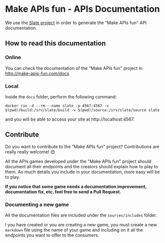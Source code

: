 # Make APIs fun - APIs Documentation

We use the [Slate project](https://github.com/slatedocs/slate) in order to generate the "Make APIs fun" API documentation.

## How to read this documentation

### Online

You can check the documentation of the "Make APIs fun" project in http://make-apis-fun.com/docs

### Local

Inside the `docs` folder, perform the following command:

```
docker run -d --rm --name slate -p 4567:4567 -v $(pwd)/build:/srv/slate/build -v $(pwd)/source:/srv/slate/source slate
```

and you will be able to access your site at http://localhost:4567.

## Contribute

Do you want to contribute to the "Make APIs fun" project? Contributions are really really welcome! 😍

All the APIs games developed under the "Make APIs fun" project should document all their endpoints and the creators should explain how to play to them. As much details you include in your documentation, more easy will be to play.

**If you notice that some game needs a documentation improvement, documentation fix, etc. feel free to send a Pull Request.**

### Documenting a new game

All the documentation files are included under the `sources/includes` folder. 

I you have created or you are creating a new game, you must create a new `markdown` file using the name of your game and including on it all the endpoints you want to offer to the consumers.
